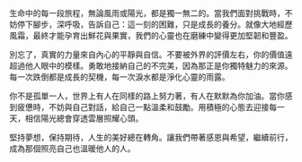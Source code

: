 生命中的每一段旅程，無論風雨或陽光，都是獨一無二的。當我們面對挑戰時，不妨停下腳步，深呼吸，告訴自己：這一刻的困難，只是成長的養分。就像大地經歷風霜，最終才能孕育出鮮花與果實，我們的心靈也在磨練中變得更加堅韌和豐盈。

別忘了，真實的力量來自內心的平靜與自信。不要被外界的評價左右，你的價值遠超過他人眼中的模樣。勇敢地接納自己的不完美，因為那正是你獨特魅力的來源。每一次跌倒都是成長的契機，每一次淚水都是淨化心靈的雨露。

你不是孤單一人，世界上有人在同樣的路上努力著，有人在默默為你加油。當你感到疲憊時，不妨與自己對話，給自己一點溫柔和鼓勵。用積極的心態去迎接每一天，相信陽光總會穿透雲層照耀心頭。

堅持夢想，保持期待，人生的美好總在轉角。讓我們帶著感恩與希望，繼續前行，成為那個照亮自己也溫暖他人的人。
